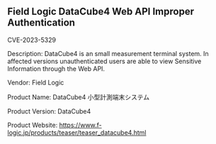 ## Field Logic DataCube4 Web API Improper Authentication

CVE-2023-5329

Description: DataCube4 is an small measurement terminal system. In affected versions unauthenticated users are able to view Sensitive Information through the Web API.

Vendor: Field Logic

Product Name: DataCube4 小型計測端末システム

Product Version: DataCube4

Product Website: https://www.f-logic.jp/products/teaser/teaser_datacube4.html